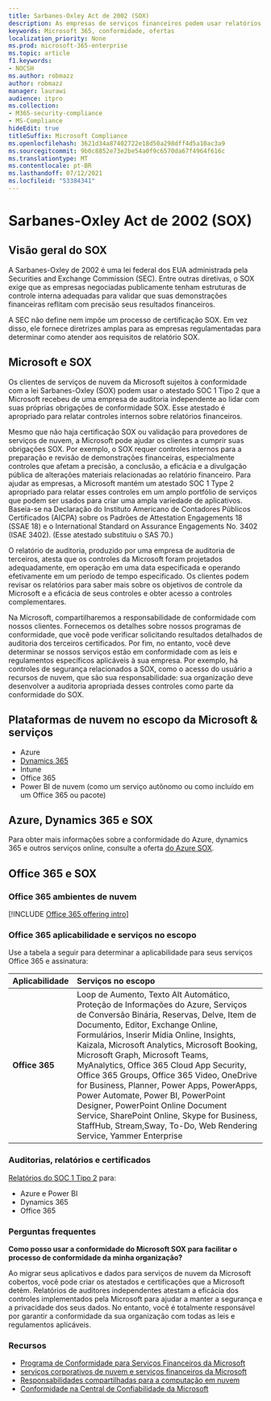 ```yaml
---
title: Sarbanes-Oxley Act de 2002 (SOX)
description: As empresas de serviços financeiros podem usar relatórios de conformidade da Microsoft para lidar com sua conformidade com a Sarbanes-Oxley Act.
keywords: Microsoft 365, conformidade, ofertas
localization_priority: None
ms.prod: microsoft-365-enterprise
ms.topic: article
f1.keywords:
- NOCSH
ms.author: robmazz
author: robmazz
manager: laurawi
audience: itpro
ms.collection:
- M365-security-compliance
- MS-Compliance
hideEdit: true
titleSuffix: Microsoft Compliance
ms.openlocfilehash: 3621d34a87402722e18d50a298dff4d5a10ac3a9
ms.sourcegitcommit: 9b0c8852e73e2be54a0f9c6570da67f4964f616c
ms.translationtype: MT
ms.contentlocale: pt-BR
ms.lasthandoff: 07/12/2021
ms.locfileid: "53384341"
---
```

# <a name="sarbanes-oxley-act-of-2002-sox"></a>Sarbanes-Oxley Act de 2002 (SOX)

## <a name="sox-overview"></a>Visão geral do SOX

A Sarbanes-Oxley de 2002 é uma lei federal dos EUA administrada pela Securities and Exchange Commission (SEC). Entre outras diretivas, o SOX exige que as empresas negociadas publicamente tenham estruturas de controle interna adequadas para validar que suas demonstrações financeiras reflitam com precisão seus resultados financeiros.

A SEC não define nem impõe um processo de certificação SOX. Em vez disso, ele fornece diretrizes amplas para as empresas regulamentadas para determinar como atender aos requisitos de relatório SOX.

## <a name="microsoft-and-sox"></a>Microsoft e SOX

Os clientes de serviços de nuvem da Microsoft sujeitos à conformidade com a lei Sarbanes-Oxley (SOX) podem usar o atestado SOC 1 Tipo 2 que a Microsoft recebeu de uma empresa de auditoria independente ao lidar com suas próprias obrigações de conformidade SOX. Esse atestado é apropriado para relatar controles internos sobre relatórios financeiros.

Mesmo que não haja certificação SOX ou validação para provedores de serviços de nuvem, a Microsoft pode ajudar os clientes a cumprir suas obrigações SOX. Por exemplo, o SOX requer controles internos para a preparação e revisão de demonstrações financeiras, especialmente controles que afetam a precisão, a conclusão, a eficácia e a divulgação pública de alterações materiais relacionadas ao relatório financeiro. Para ajudar as empresas, a Microsoft mantém um atestado SOC 1 Type 2 apropriado para relatar esses controles em um amplo portfólio de serviços que podem ser usados para criar uma ampla variedade de aplicativos. Baseia-se na Declaração do Instituto Americano de Contadores Públicos Certificados (AICPA) sobre os Padrões de Attestation Engagements 18 (SSAE 18) e o International Standard on Assurance Engagements No. 3402 (ISAE 3402). (Esse atestado substituiu o SAS 70.)

O relatório de auditoria, produzido por uma empresa de auditoria de terceiros, atesta que os controles da Microsoft foram projetados adequadamente, em operação em uma data especificada e operando efetivamente em um período de tempo especificado. Os clientes podem revisar os relatórios para saber mais sobre os objetivos de controle da Microsoft e a eficácia de seus controles e obter acesso a controles complementares.

Na Microsoft, compartilharemos a responsabilidade de conformidade com nossos clientes. Fornecemos os detalhes sobre nossos programas de conformidade, que você pode verificar solicitando resultados detalhados de auditoria dos terceiros certificados. Por fim, no entanto, você deve determinar se nossos serviços estão em conformidade com as leis e regulamentos específicos aplicáveis à sua empresa. Por exemplo, há controles de segurança relacionados a SOX, como o acesso do usuário a recursos de nuvem, que são sua responsabilidade: sua organização deve desenvolver a auditoria apropriada desses controles como parte da conformidade do SOX.

## <a name="microsoft-in-scope-cloud-platforms--services"></a>Plataformas de nuvem no escopo da Microsoft & serviços

- Azure
- [Dynamics 365](https://aka.ms/d365-compliance-list)
- Intune
- Office 365
- Power BI de nuvem (como um serviço autônomo ou como incluído em um Office 365 ou pacote)

## <a name="azure-dynamics-365-and-sox"></a>Azure, Dynamics 365 e SOX

Para obter mais informações sobre a conformidade do Azure, dynamics 365 e outros serviços online, consulte a oferta [do Azure SOX](/azure/compliance/offerings/offering-sox-us).

## <a name="office-365-and-sox"></a>Office 365 e SOX

### <a name="office-365-cloud-environments"></a>Office 365 ambientes de nuvem

[!INCLUDE [Office 365 offering intro](../includes/o365-offering-introduction.md)]

### <a name="office-365-applicability-and-in-scope-services"></a>Office 365 aplicabilidade e serviços no escopo

Use a tabela a seguir para determinar a aplicabilidade para seus serviços Office 365 e assinatura:

| **Aplicabilidade** | **Serviços no escopo** |
|:------------------|:----------------------|
| **Office 365** | Loop de Aumento, Texto Alt Automático, Proteção de Informações do Azure, Serviços de Conversão Binária, Reservas, Delve, Item de Documento, Editor, Exchange Online, Formulários, Inserir Mídia Online, Insights, Kaizala, Microsoft Analytics, Microsoft Booking, Microsoft Graph, Microsoft Teams, MyAnalytics, Office 365 Cloud App Security, Office 365 Groups, Office 365 Video, OneDrive for Business, Planner, Power Apps, PowerApps, Power Automate, Power BI, PowerPoint Designer, PowerPoint Online Document Service, SharePoint Online, Skype for Business, StaffHub, Stream,Sway, To-Do, Web Rendering Service, Yammer Enterprise  |

### <a name="audits-reports-and-certificates"></a>Auditorias, relatórios e certificados

[Relatórios do SOC 1 Tipo 2](offering-SOC.md) para:

- Azure e Power BI
- Dynamics 365
- Office 365

### <a name="frequently-asked-questions"></a>Perguntas frequentes

**Como posso usar a conformidade do Microsoft SOX para facilitar o processo de conformidade da minha organização?**

Ao migrar seus aplicativos e dados para serviços de nuvem da Microsoft cobertos, você pode criar os atestados e certificações que a Microsoft detém. Relatórios de auditores independentes atestam a eficácia dos controles implementados pela Microsoft para ajudar a manter a segurança e a privacidade dos seus dados. No entanto, você é totalmente responsável por garantir a conformidade da sua organização com todas as leis e regulamentos aplicáveis.

### <a name="resources"></a>Recursos

- [Programa de Conformidade para Serviços Financeiros da Microsoft](https://www.microsoft.com/download/details.aspx?id=55332)
- [ serviços corporativos de nuvem e serviços financeiros da Microsoft ](https://www.microsoft.com/trustcenter/cloudservices/financialservices)
- [Responsabilidades compartilhadas para a computação em nuvem](https://aka.ms/sharedresponsibility)
- [Conformidade na Central de Confiabilidade da Microsoft](https://www.microsoft.com/trust-center/compliance/compliance-overview)
